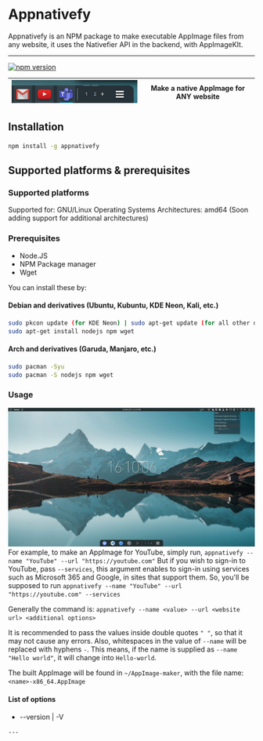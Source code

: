 # Appnativefy 

Appnativefy is an NPM package to make executable AppImage files from any website, it uses the Nativefier API in the backend, with AppImageKIt. 

---

[![npm version](https://badge.fury.io/js/appnativefy.svg)](https://badge.fury.io/js/appnativefy)


 ![Dock](gifs/dock.png)           |  Make a native AppImage for ANY website
 :-------------------------------:|:-----------------------------------------:
## Installation
```bash
npm install -g appnativefy
```
## Supported platforms & prerequisites
### Supported platforms
Supported for: GNU/Linux Operating Systems
Architectures: amd64
(Soon adding support for additional architectures)

### Prerequisites
* Node.JS
* NPM Package manager
* Wget

You can install these by:
#### Debian and derivatives (Ubuntu, Kubuntu, KDE Neon, Kali, etc.)
```bash
sudo pkcon update (for KDE Neon) | sudo apt-get update (for all other distros)
sudo apt-get install nodejs npm wget
```
#### Arch and derivatives (Garuda, Manjaro, etc.)
```bash
sudo pacman -Syu
sudo pacman -S nodejs npm wget
```
### Usage
![Usage](gifs/animated.gif)
For example, to make an AppImage for YouTube, simply run, `appnativefy --name "YouTube" --url "https://youtube.com"`
But if you wish to sign-in to YouTube, pass `--services`, this argument enables to sign-in using services such as Microsoft 365 and Google, in sites that support them. So, you'll be supposed to run `appnativefy --name "YouTube" --url "https://youtube.com" --services`

Generally the command is:
`appnativefy --name <value> --url <website url> <additional options>`

It is recommended to pass the values inside double quotes `" "`, so that it may not cause any errors. Also, whitespaces in the value of `--name` will be replaced with hyphens `-`. This means, if the name is supplied as `--name "Hello world"`, it will change into `Hello-world`.

The built AppImage will be found in `~/AppImage-maker`, with the file name: `<name>-x86_64.AppImage`
#### List of options
* --version | -V
```appnativefy -
--- 
